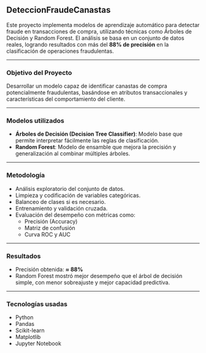 ## DeteccionFraudeCanastas

Este proyecto implementa modelos de aprendizaje automático para detectar fraude en transacciones de compra, utilizando técnicas como Árboles de Decisión y Random Forest. El análisis se basa en un conjunto de datos reales, logrando resultados con más del **88% de precisión** en la clasificación de operaciones fraudulentas.

---

###  Objetivo del Proyecto

Desarrollar un modelo capaz de identificar canastas de compra potencialmente fraudulentas, basándose en atributos transaccionales y características del comportamiento del cliente.

---

###  Modelos utilizados

- **Árboles de Decisión (Decision Tree Classifier)**: Modelo base que permite interpretar fácilmente las reglas de clasificación.
- **Random Forest**: Modelo de ensamble que mejora la precisión y generalización al combinar múltiples árboles.

---

###  Metodología

- Análisis exploratorio del conjunto de datos.
- Limpieza y codificación de variables categóricas.
- Balanceo de clases si es necesario.
- Entrenamiento y validación cruzada.
- Evaluación del desempeño con métricas como:
  - Precisión (Accuracy)
  - Matriz de confusión
  - Curva ROC y AUC

---

###  Resultados

- Precisión obtenida: **≈ 88%**
- Random Forest mostró mejor desempeño que el árbol de decisión simple, con menor sobreajuste y mejor capacidad predictiva.

---

### Tecnologías usadas

- Python
- Pandas
- Scikit-learn
- Matplotlib
- Jupyter Notebook
